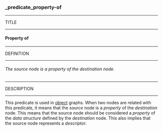 ### _predicate_property-of



------
TITLE

------

#### Property of



------
DEFINITION

------

###### The source node is a property of the destination node.



------
DESCRIPTION

------

This predicate is used in [object](_type_object) graphs. When two nodes are related with this predicate, it means that the *source* node is a *property* of the *destination* node. This means that the source node should be considered a *property* of the *data structure* defined by the *destination* node. This also implies that the source node represents a *descriptor*.